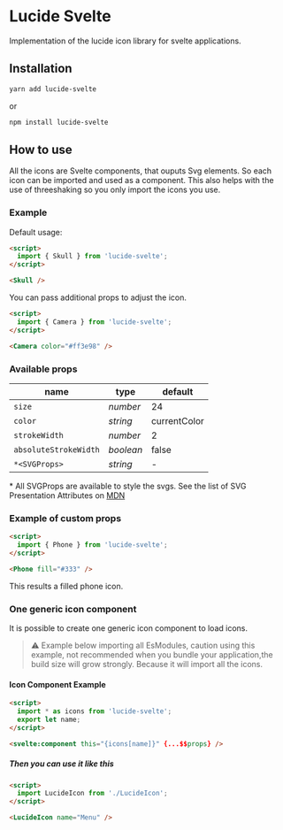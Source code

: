 # Lucide Svelte

Implementation of the lucide icon library for svelte applications.

## Installation

```bash
yarn add lucide-svelte
```

or

```sh
npm install lucide-svelte
```

## How to use

All the icons are Svelte components, that ouputs Svg elements. So each icon can be imported and used as a component. This also helps with the use of threeshaking so you only import the icons you use.

### Example

Default usage:

```html
<script>
  import { Skull } from 'lucide-svelte';
</script>

<Skull />
```

You can pass additional props to adjust the icon.

```html
<script>
  import { Camera } from 'lucide-svelte';
</script>

<Camera color="#ff3e98" />
```

### Available props

| name                  | type      | default      |
| --------------------- | --------- | ------------ |
| `size`                | *number*  | 24           |
| `color`               | *string*  | currentColor |
| `strokeWidth`         | *number*  | 2            |
| `absoluteStrokeWidth` | *boolean* | false        |
| `*<SVGProps>`         | *string*  | -            |


\* All SVGProps are available to style the svgs. See the list of SVG Presentation Attributes on [MDN](https://developer.mozilla.org/en-US/docs/Web/SVG/Attribute/Presentation)

### Example of custom props

```html
<script>
  import { Phone } from 'lucide-svelte';
</script>

<Phone fill="#333" />
```

This results a filled phone icon.

### One generic icon component

It is possible to create one generic icon component to load icons.

> ⚠️ Example below importing all EsModules, caution using this example, not recommended when you bundle your application,the build size will grow strongly. Because it will import all the icons.

#### Icon Component Example

```html
<script>
  import * as icons from 'lucide-svelte';
  export let name;
</script>

<svelte:component this="{icons[name]}" {...$$props} />
```

##### Then you can use it like this

```html
<script>
  import LucideIcon from './LucideIcon';
</script>

<LucideIcon name="Menu" />
```
